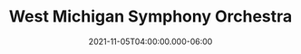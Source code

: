 ---
title: "West Michigan Symphony Orchestra"
date: 2021-11-05T04:00:00.000-06:00
date2: 2021-11-06T04:00:00.000-06:00
place: Muskegon, MI
draft: yes 
link: 
type: 'event'
---